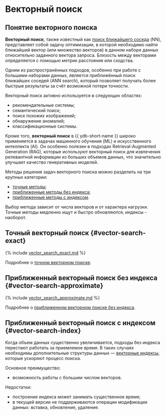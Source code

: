 # Векторный поиск

## Понятие векторного поиска

**Векторный поиск**, также известный как [поиск ближайшего соседа](https://en.wikipedia.org/wiki/Nearest_neighbor_search) (NN), представляет собой задачу оптимизации, в которой необходимо найти ближайший вектор (или множество векторов) в данном наборе данных относительно заданного вектора запроса. Близость между векторами определяется с помощью метрик расстояния или сходства.

Одним из распространённых подходов, особенно при работе с большими наборами данных, является приближённый поиск ближайших соседей (ANN search), который позволяет получать более быстрые результаты за счёт возможной потери точности.

Векторный поиск активно используется в следующих областях:

* рекомендательные системы;
* семантический поиск;
* поиск похожих изображений;
* обнаружение аномалий;
* классификационные системы.

Кроме того, **векторный поиск** в {{ ydb-short-name }} широко применяется в задачах машинного обучения (ML) и искусственного интеллекта (AI). Он особенно полезен в подходах Retrieval-Augmented Generation (RAG), которые используют векторный поиск для извлечения релевантной информации из больших объемов данных, что значительно улучшает качество генеративных моделей.

Методы решения задач векторного поиска можно разделить на три крупных категории:

* [точные методы](#vector-search-exact);
* [приближенные методы без индекса](#vector-search-approximate);
* [приближенные методы с индексом](#vector-search-index).

Выбор метода зависит от числа векторов и от характера нагрузки. Точные методы медленно ищут и быстро обновляются, индексы - наоборот.

## Точный векторный поиск {#vector-search-exact}

{% include [vector_search_exact.md](_includes/vector_search_exact.md) %}

Подробнее о [точном векторном поиске](../yql/reference/udf/list/knn.md#exact-vector-search-examples).

## Приближенный векторный поиск без индекса {#vector-search-approximate}

{% include [vector_search_approximate.md](_includes/vector_search_approximate.md) %}

Подробнее о [приближенном векторном поиске без индекса](../yql/reference/udf/list/knn.md#approximate-vector-search-examples).

## Приближенный векторный поиск с индексом {#vector-search-index}

Когда объем данных существенно увеличивается, подходы без индекса перестают работать за приемлемое время.
В таких случаях необходимы дополнительные структуры данных — [векторные индексы](../dev/vector-indexes.md), которые ускоряют процесс поиска.

Основное преимущество:

* возможность работы с большим числом векторов.

Недостатки:

* построение индекса может занимать существенное время;
* в текущей версии не поддерживаются операции модификации данных: вставка, обновление, удаление.